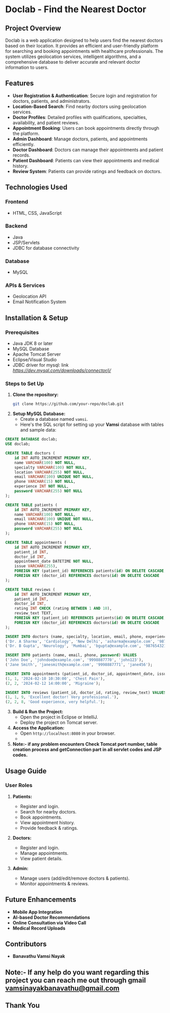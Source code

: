 # Doclab - Find the Nearest Doctor

## Project Overview
Doclab is a web application designed to help users find the nearest doctors based on their location. It provides an efficient and user-friendly platform for searching and booking appointments with healthcare professionals. The system utilizes geolocation services, intelligent algorithms, and a comprehensive database to deliver accurate and relevant doctor information to users.

## Features
- **User Registration & Authentication**: Secure login and registration for doctors, patients, and administrators.
- **Location-Based Search**: Find nearby doctors using geolocation services.
- **Doctor Profiles**: Detailed profiles with qualifications, specialties, availability, and patient reviews.
- **Appointment Booking**: Users can book appointments directly through the platform.
- **Admin Dashboard**: Manage doctors, patients, and appointments efficiently.
- **Doctor Dashboard**: Doctors can manage their appointments and patient records.
- **Patient Dashboard**: Patients can view their appointments and medical history.
- **Review System**: Patients can provide ratings and feedback on doctors.

## Technologies Used
### Frontend
- HTML, CSS, JavaScript

### Backend
- Java
- JSP/Servlets
- JDBC for database connectivity

### Database
- MySQL

### APIs & Services
- Geolocation API
- Email Notification System

## Installation & Setup
### Prerequisites
- Java JDK 8 or later
- MySQL Database
- Apache Tomcat Server
- Eclipse/Visual Studio
- JDBC driver for mysql: link *https://dev.mysql.com/downloads/connector/j/*

### Steps to Set Up
1. **Clone the repository:**
   ```sh
   git clone https://github.com/your-repo/doclab.git
   ```
2. **Setup MySQL Database:**
   - Create a database named `vamsi`.
   - Here's the SQL script for setting up your **Vamsi** database with tables and sample data:

```sql
CREATE DATABASE doclab;
USE doclab;

CREATE TABLE doctors (
    id INT AUTO_INCREMENT PRIMARY KEY,
    name VARCHAR(100) NOT NULL,
    specialty VARCHAR(100) NOT NULL,
    location VARCHAR(255) NOT NULL,
    email VARCHAR(100) UNIQUE NOT NULL,
    phone VARCHAR(15) NOT NULL,
    experience INT NOT NULL,
    password VARCHAR(255) NOT NULL
);

CREATE TABLE patients (
    id INT AUTO_INCREMENT PRIMARY KEY,
    name VARCHAR(100) NOT NULL,
    email VARCHAR(100) UNIQUE NOT NULL,
    phone VARCHAR(15) NOT NULL,
    password VARCHAR(255) NOT NULL
);

CREATE TABLE appointments (
    id INT AUTO_INCREMENT PRIMARY KEY,
    patient_id INT,
    doctor_id INT,
    appointment_date DATETIME NOT NULL,
    issue VARCHAR(255),
    FOREIGN KEY (patient_id) REFERENCES patients(id) ON DELETE CASCADE,
    FOREIGN KEY (doctor_id) REFERENCES doctors(id) ON DELETE CASCADE
);

CREATE TABLE reviews (
    id INT AUTO_INCREMENT PRIMARY KEY,
    patient_id INT,
    doctor_id INT,
    rating INT CHECK (rating BETWEEN 1 AND 10),
    review_text TEXT,
    FOREIGN KEY (patient_id) REFERENCES patients(id) ON DELETE CASCADE,
    FOREIGN KEY (doctor_id) REFERENCES doctors(id) ON DELETE CASCADE
);

INSERT INTO doctors (name, specialty, location, email, phone, experience, password) VALUES
('Dr. A Sharma', 'Cardiology', 'New Delhi', 'asharma@example.com', '9876543210', 15, 'password123'),
('Dr. B Gupta', 'Neurology', 'Mumbai', 'bgupta@example.com', '9876543211', 10, 'password456');

INSERT INTO patients (name, email, phone, password) VALUES
('John Doe', 'johndoe@example.com', '9998887770', 'john123'),
('Jane Smith', 'janesmith@example.com', '9998887771', 'jane456');

INSERT INTO appointments (patient_id, doctor_id, appointment_date, issue) VALUES
(1, 1, '2024-02-10 10:30:00', 'Chest Pain'),
(2, 2, '2024-02-12 14:00:00', 'Migraine');

INSERT INTO reviews (patient_id, doctor_id, rating, review_text) VALUES
(1, 1, 9, 'Excellent doctor! Very professional.'),
(2, 2, 8, 'Good experience, very helpful.');
```


3. **Build & Run the Project:**
   - Open the project in Eclipse or IntelliJ.
   - Deploy the project on Tomcat server.
4. **Access the Application:**
   - Open `http://localhost:8080` in your browser.
   - 
5. **Note:- if any problem encounters Check Tomcat port number, table creation process and getConnection part in all servlet codes and JSP codes.**

## Usage Guide
### User Roles
1. **Patients:**
   - Register and login.
   - Search for nearby doctors.
   - Book appointments.
   - View appointment history.
   - Provide feedback & ratings.

2. **Doctors:**
   - Register and login.
   - Manage appointments.
   - View patient details.

3. **Admin:**
   - Manage users (add/edit/remove doctors & patients).
   - Monitor appointments & reviews.

## Future Enhancements
- **Mobile App Integration**
- **AI-based Doctor Recommendations**
- **Online Consultation via Video Call**
- **Medical Record Uploads**

## Contributors
- **Banavathu Vamsi Nayak**

## Note:- **If any help do you want regarding this project you can reach me out through gmail vamsinayakbanavathu@gmail.com**
## Thank You
